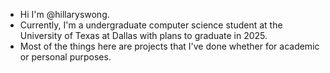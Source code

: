 - Hi I'm @hillaryswong.
- Currently, I'm a undergraduate computer science student at the University of Texas at Dallas with plans to graduate in 2025.
- Most of the things here are projects that I've done whether for academic or personal purposes.
